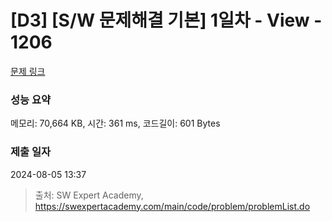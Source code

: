 # [D3] [S/W 문제해결 기본] 1일차 - View - 1206 

[문제 링크](https://swexpertacademy.com/main/code/problem/problemDetail.do?contestProbId=AV134DPqAA8CFAYh) 

### 성능 요약

메모리: 70,664 KB, 시간: 361 ms, 코드길이: 601 Bytes

### 제출 일자

2024-08-05 13:37



> 출처: SW Expert Academy, https://swexpertacademy.com/main/code/problem/problemList.do